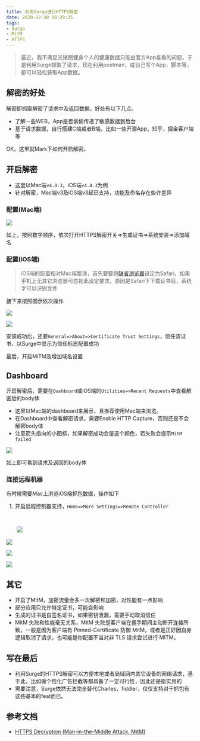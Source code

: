 ```yaml
---
title: 利用Surge进行HTTPS解密
date: 2020-12-30 19:29:25
tags:
- Surge
- MitM
- HTTPS
---
```


> 最近，我不满足光猪圈健身个人的健康数据只能由官方App查看的问题，于是利用Surge抓取了请求，现在利用postman，或自己写个App，脚本等，都可以轻松获取App数据。

## 解密的好处

解密即抓取解密了请求中及返回数据。好处有以下几点。

- 了解一些WEB，App是否偷偷传递了敏感数据到后台
- 基于请求数据，自行搭建C端或者B端，比如一些开源App，知乎，掘金客户端等 


OK，这里就Mark下如何开启解密。

## 开启解密

- 这里以Mac端`v4.0.3`，iOS端`v4.4.3`为例
- 针对解密，Mac端v3及iOS端v3起已支持，功能及命名存在些许差异

### 配置(Mac端)

![](https://static.1991421.cn/2020/2020-12-30-195232.jpeg)



如上，按照数字顺序，依次打开HTTPS解密开关=>生成证书=>系统安装=>添加域名

### 配置(iOS端)

>  iOS端的配置相对Mac端繁琐，首先要要将[缺省浏览器](https://github.com/alanhg/others-note/issues/174)设定为Safari，如果手机上无其它浏览器可忽视此设定要求。原因是Safari下下载证书后，系统才可以识别文件

接下来按照图示依次操作

![](https://static.1991421.cn/2020/2020-12-30-195755.jpeg)



![](https://static.1991421.cn/2020/2020-12-30-200426.jpeg)



安装成功后，还要`General=>About=>Certificate Trust Settings`，信任该证书，以Surge中显示为信任标志配置成功

最后，开启MiTM及增加域名设置

## Dashboard

开启解密后，需要在`Dashboard`或iOS端的`Utilities=>Recent Requests`中查看解密后的body体

- 这里以Mac端的dashboard来展示，且推荐使用Mac端来浏览。
- 在Dashboard中查看解密请求，需要Enable HTTP Capture，否则还是不会解密body体
- 注意箭头指向的小图标，如果解密成功会是这个颜色，若失败会提示`MitM failed`



![](https://static.1991421.cn/2020/2020-12-30-203331.jpeg)



如上即可看到请求及返回的body体

### 连接远程机器

有时候需要Mac上浏览iOS端抓包数据，操作如下



1. 开启远程控制器支持，`Home=>More Settings=>Remote Controller`

   ​					

   ​					![](https://static.1991421.cn/2020/2020-12-30-230212.jpeg)



![](https://static.1991421.cn/2020/2020-12-30-203515.jpeg)

![](https://static.1991421.cn/2020/2020-12-30-202556.jpeg)



![](https://static.1991421.cn/2020/2020-12-30-202724.jpeg)





##  其它

- 开启了MitM，加密流量会多一次解密和加密，对性能有一点影响
- 部分应用只允许特定证书，可能会影响
- 生成的证书是自签名证书，如果密钥泄漏，需要手动取消信任
- MitM 失败和性能毫无关系，MitM 失败是客户端在握手期间主动断开连接所致，一般是因为客户端有 Pinned-Certificate 防御 MitM，或者是正好因自身逻辑取消了请求，也可能是你配置不当对非 TLS 请求尝试进行 MITM。


## 写在最后

- 利用Surge的HTTPS解密可以方便本地或者局域网内其它设备的网络请求，基于此，比如做个性化广告拦截等都具备了一定可行性，因此还是挺实用的
- 需要注意，Surge依然无法完全替代Charles，fiddler，仅仅支持对于抓包有这些基本的feat而已。



## 参考文档



- [HTTPS Decryption (Man-in-the-Middle Attack, MitM)](https://manual.nssurge.com/http-processing/mitm.html)


